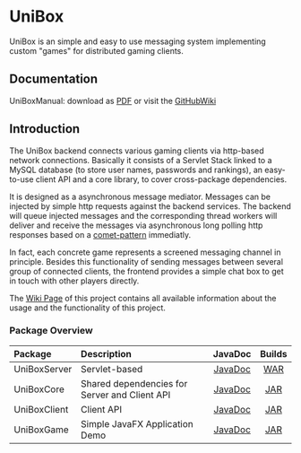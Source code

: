 # UniBox

UniBox is an simple and easy to use messaging system implementing custom "games" for distributed gaming clients.

## Documentation

UniBoxManual: download as [PDF](https://www.gitbook.com/download/pdf/book/alextape/unibox) or visit the [GitHubWiki](https://github.com/AlexTape/UniBox/wiki)

## Introduction

The UniBox backend connects various gaming clients via http-based network connections. Basically it consists of a Servlet Stack linked to a MySQL database (to store user names, passwords and rankings), an easy-to-use client API and a core library, to cover cross-package dependencies.

It is designed as a asynchronous message mediator. Messages can be injected by simple http requests against the backend services. The backend will queue injected messages and the corresponding thread workers will deliver and receive the messages via asynchronous long polling http responses based on a [comet-pattern](http://en.wikipedia.org/wiki/Comet_%28programming%29) immediatly.

In fact, each concrete game represents a screened messaging channel in principle. Besides this functionality of sending messages between several group of connected clients, the frontend provides a simple chat box to get in touch with other players directly.

The [Wiki Page](https://github.com/AlexTape/UniBox/wiki) of this project contains all available information about the usage and the functionality of this project.

### Package Overview
| Package      | Description |JavaDoc           | Builds  |
|:-------------|:------------|:-------------:|:-----:|
|UniBoxServer| Servlet-based |[JavaDoc](http://alextape.github.io/UniBox/JavaDoc/UniBoxServer/)|[WAR](http://alextape.github.io/UniBox/builds/UniBoxServer.war)|
|UniBoxCore| Shared dependencies for Server and Client API|[JavaDoc](http://alextape.github.io/UniBox/JavaDoc/UniBoxCore/)|[JAR](http://alextape.github.io/UniBox/builds/UniBoxCore.jar)|
|UniBoxClient | Client API |[JavaDoc](http://alextape.github.io/UniBox/JavaDoc/UniBoxClient/)|[JAR](http://alextape.github.io/UniBox/builds/UniBoxClient.jar)|
|UniBoxGame|Simple JavaFX Application Demo|[JavaDoc](http://alextape.github.io/UniBox/JavaDoc/UniBoxGame/)|[JAR](http://alextape.github.io/UniBox/builds/UniBoxGame.jar)|
